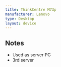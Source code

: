 ```yaml
---
title: ThinkCentre M73p
manufacturer: Lenovo
type: Desktop
layout: device
---
```


## Notes

-   Used as server PC
-   3rd server
